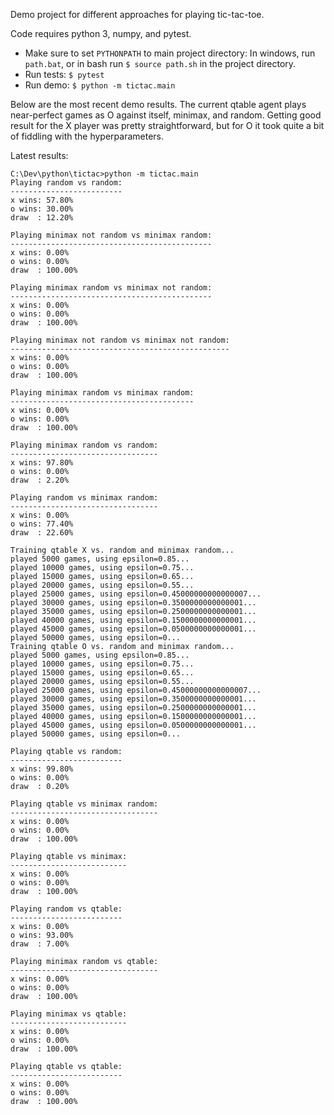 Demo project for different approaches for playing tic-tac-toe.

Code requires python 3, numpy, and pytest.

* Make sure to set `PYTHONPATH` to main project directory: In windows, run `path.bat`, or in bash run `$ source path.sh` in the project directory.
* Run tests: `$ pytest`
* Run demo: `$ python -m tictac.main`

Below are the most recent demo results. The current qtable agent plays near-perfect games as O against itself, minimax, and random. Getting good result for the X player was pretty straightforward, but for O it took quite a bit of fiddling with the hyperparameters.

Latest results:

```
C:\Dev\python\tictac>python -m tictac.main
Playing random vs random:
-------------------------
x wins: 57.80%
o wins: 30.00%
draw  : 12.20%

Playing minimax not random vs minimax random:
---------------------------------------------
x wins: 0.00%
o wins: 0.00%
draw  : 100.00%

Playing minimax random vs minimax not random:
---------------------------------------------
x wins: 0.00%
o wins: 0.00%
draw  : 100.00%

Playing minimax not random vs minimax not random:
-------------------------------------------------
x wins: 0.00%
o wins: 0.00%
draw  : 100.00%

Playing minimax random vs minimax random:
-----------------------------------------
x wins: 0.00%
o wins: 0.00%
draw  : 100.00%

Playing minimax random vs random:
---------------------------------
x wins: 97.80%
o wins: 0.00%
draw  : 2.20%

Playing random vs minimax random:
---------------------------------
x wins: 0.00%
o wins: 77.40%
draw  : 22.60%

Training qtable X vs. random and minimax random...
played 5000 games, using epsilon=0.85...
played 10000 games, using epsilon=0.75...
played 15000 games, using epsilon=0.65...
played 20000 games, using epsilon=0.55...
played 25000 games, using epsilon=0.45000000000000007...
played 30000 games, using epsilon=0.3500000000000001...
played 35000 games, using epsilon=0.2500000000000001...
played 40000 games, using epsilon=0.1500000000000001...
played 45000 games, using epsilon=0.0500000000000001...
played 50000 games, using epsilon=0...
Training qtable O vs. random and minimax random...
played 5000 games, using epsilon=0.85...
played 10000 games, using epsilon=0.75...
played 15000 games, using epsilon=0.65...
played 20000 games, using epsilon=0.55...
played 25000 games, using epsilon=0.45000000000000007...
played 30000 games, using epsilon=0.3500000000000001...
played 35000 games, using epsilon=0.2500000000000001...
played 40000 games, using epsilon=0.1500000000000001...
played 45000 games, using epsilon=0.0500000000000001...
played 50000 games, using epsilon=0...

Playing qtable vs random:
-------------------------
x wins: 99.80%
o wins: 0.00%
draw  : 0.20%

Playing qtable vs minimax random:
---------------------------------
x wins: 0.00%
o wins: 0.00%
draw  : 100.00%

Playing qtable vs minimax:
--------------------------
x wins: 0.00%
o wins: 0.00%
draw  : 100.00%

Playing random vs qtable:
-------------------------
x wins: 0.00%
o wins: 93.00%
draw  : 7.00%

Playing minimax random vs qtable:
---------------------------------
x wins: 0.00%
o wins: 0.00%
draw  : 100.00%

Playing minimax vs qtable:
--------------------------
x wins: 0.00%
o wins: 0.00%
draw  : 100.00%

Playing qtable vs qtable:
-------------------------
x wins: 0.00%
o wins: 0.00%
draw  : 100.00%
```
